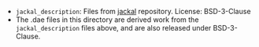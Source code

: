 
- `jackal_description`: Files from [jackal](https://github.com/jackal/jackal) repository.
  License: BSD-3-Clause
- The .dae files in this directory are derived work from the `jackal_description` files
  above, and are also released under BSD-3-Clause.


